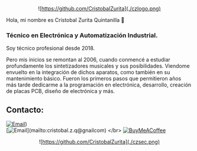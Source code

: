 <div style="text-align: center;">
  
![https://github.com/CristobalZurita](./czlogo.png)
</div>

Hola, mi nombre es Cristobal Zurita Quintanilla 👋
### Técnico en Electrónica y Automatización Industrial.

Soy técnico profesional desde 2018.

Pero mis inicios se remontan al 2006, cuando conmencé a estudiar profundamente los sintetizadores musicales y sus posibilidades. Viendome envuelto en la integración de dichos aparatos, como también en su mantenimiento básico. Fueron los primeros pasos que permitieron años más tarde dedicarme a la programación en electrónica, desarrollo, creación de placas PCB, diseño de electrónica y más.  


## Contacto:

[![Email](https://img.shields.io/badge/LinkedIn-D14836?style=for-the-badge&logo=gmail&logoColor=white&labelColor=101010)](https://www.linkedin.com/in/crist%C3%B3bal-nicol%C3%A1s-zurita-quintanilla-baa320115/))
</br>
[![Email](https://img.shields.io/badge/cristobal.z.q@gnailcom-email_personal_(respuesta_lenta)-D14836?style=for-the-badge&logo=gmail&logoColor=white&labelColor=101010)](mailto:cristobal.z.q@gnailcom)
</br>
[![BuyMeACoffee](https://img.shields.io/badge/Buy_Me_A_Coffee-apoya_mi_trabajo-FFDD00?style=for-the-badge&logo=buy-me-a-coffee&logoColor=white&labelColor=101010)](https://buymeacoffee.com/cristobalzurita)




<div style="text-align: center;">

![https://github.com/CristobalZurita](./czsec.png)


</div>
